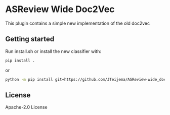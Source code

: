 # ASReview Wide Doc2Vec

This plugin contains a simple new implementation of the old doc2vec


## Getting started

Run install.sh or install the new classifier with:

```bash
pip install .
```

or

```bash
python -m pip install git+https://github.com/JTeijema/ASReview-wide_doc2vec.git
```

## License
Apache-2.0 License 
